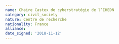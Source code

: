 ```yaml
---
name: Chaire Castex de cyberstratégie de l’IHEDN 
category: civil_society
nature: Centre de recherche
nationality: France
alliance: 
date_signed: '2018-11-12'
---
```

    